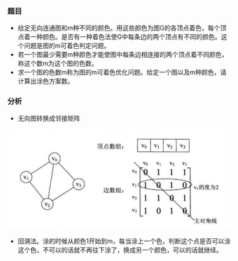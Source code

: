 ### 题目

* 给定无向连通图和m种不同的颜色。用这些颜色为图G的各顶点着色，每个顶点着一种颜色。是否有一种着色法使G中每条边的两个顶点有不同的颜色。这个问题是图的m可着色判定问题。 
* 若一个图最少需要m种颜色才能使图中每条边相连接的两个顶点着不同颜色，称这个数m为这个图的色数。 
* 求一个图的色数m称为图的m可着色优化问题。给定一个图以及m种颜色，请计算出涂色方案数。

### 分析

* 无向图转换成邻接矩阵

![无向图转换邻接矩阵例子](./linjiejuzhen.png)

* 回溯法。涂的时候从颜色1开始到m，每当涂上一个色，判断这个点是否可以涂这个色，不可以的话就不再往下涂了，换成另一个颜色，可以的话就继续。
